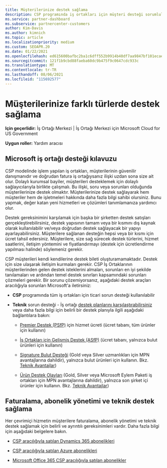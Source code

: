 ```yaml
---
title: Müşterilerinize destek sağlama
description: CSP programında iş ortakları için müşteri desteği sorumlulukları hakkında bilgi edinmek. Faturalama, abonelik yönetimi ve teknik sorunlar için desteği kapsar.
ms.service: partner-dashboard
ms.subservice: partnercenter-customers
author: Kim-Davis
ms.author: kimnich
ms.topic: article
ms.localizationpriority: medium
ms.custom: SEOAPR.20
ms.date: 01/22/2021
ms.openlocfilehash: ed615600bafbc2ba1c6dff552b9914b40df7aa9847bf101ecae9378f3c0f8160
ms.sourcegitcommit: 121f1b9cbd88faeba60dc9b475f9c0647cdc933c
ms.translationtype: MT
ms.contentlocale: tr-TR
ms.lasthandoff: 08/06/2021
ms.locfileid: "115692577"
---
```

# <a name="providing-different-types-of-support-to-your-customers"></a>Müşterilerinize farklı türlerde destek sağlama

**Için geçerlidir:** İş Ortağı Merkezi | İş Ortağı Merkezi için Microsoft Cloud for US Government

**Uygun roller:** Yardım aracısı

## <a name="microsoft-partner-support-guidance"></a>Microsoft iş ortağı desteği kılavuzu

CSP modelinde işlem yapılan iş ortakları, müşterilerinin güvenilir danışmanıdır ve doğrudan fatura iş ortağıysanız ilişki uzdan sona size ait olur. Dolaylı kurumsal bayiler, müşterileri desteklemek için dolaylı sağlayıcılarıyla birlikte çalışmalı. Bu ilişki, soru veya sorunları olduğunda müşterilerinize destek olmaktır. Müşterilerinize destek sağlayarak hem müşteriler hem de işletmeleri hakkında daha fazla bilgi sahibi olursiniz. Bunu yapmak, değer katan yeni hizmetleri ve çözümleri tanımlamanıza yardımcı olur.

Destek gereksinimini karşılamak için başka bir şirketten destek satışları gerçekleştirebilirsiniz, destek yapısının tamam veya bir kısmını dış kaynak olarak kullanılabilir ve/veya doğrudan destek sağlayacak bir yapıyı ayarlayabilirsiniz. Müşterilere sağlanan desteğin hepsi veya bir kısmı için ücret tahsil edersiniz. Müşterilere, size sağ sürecek destek türlerini, hizmet saatlerini, iletişim yöntemini ve fiyatlandırmayı (destek için ücretlendirme yapılması halinde) söylemeniz gerekir.

CSP müşterileri kendi kendilerine destek bileti oluşturamamaktadır. Destek için size ulaşarak iletişim kurmaları gerekir. CSP İş Ortaklarının müşterilerinden gelen destek isteklerini almaları, sorunları en iyi şekilde tanılamaları ve ardından temel destek sınırları kapsamındaki sorunları çözmeleri gerekir. Bir sorunu çözemiyorsanız, aşağıdaki destek araçları aracılığıyla sorunları Microsoft'a iletirsiniz:

- **CSP** programında tüm iş ortakları için ticari sorun desteği kullanılabilir

- **Teknik** sorun desteği - İş ortağı [destek planlarını karşılaştırabilirsiniz](https://partner.microsoft.com/support/partnersupport) veya daha fazla bilgi için belirli bir destek planıyla ilgili aşağıdaki bağlantılara bakın:

  - [Premier Destek (PSfP)](https://partner.microsoft.com/support/microsoft-services-premier-support) için hizmet ücreti (ücret tabanı, tüm ürünler için kullanın)

  - [İş Ortakları için Gelişmiş Destek (ASfP)](https://partner.microsoft.com/support/advanced-cloud-support) (ücret tabanı, yalnızca bulut ürünleri için kullanın)

  - [Signature Bulut Desteği](manage-your-partner-network-benefits.md) (Gold veya Silver uzmanlıkları için MPN avantajlarına dahildir), yalnızca bulut ürünleri için kullanın. Bkz. [Teknik Avantajlar](mpn-benefits-technical-support.md))

  - [Ürün Destek Olayları](manage-your-partner-network-benefits.md) (Gold, Silver veya Microsoft Eylem Paketi iş ortakları için MPN avantajlarına dahildir), yalnızca son şirket içi ürünler için kullanın. Bkz. [Teknik Avantajlar](mpn-benefits-technical-support.md))

## <a name="providing-billing-subscription-management-and-technical-support"></a>Faturalama, abonelik yönetimi ve teknik destek sağlama 

Her çevrimiçi hizmetin müşterilere faturalama, abonelik yönetimi ve teknik destek sağlamak için belirli ve ayrıntılı gereksinimleri vardır. Daha fazla bilgi için aşağıdaki belgelere bakın.

- [CSP aracılığıyla satılan Dynamics 365 abonelikleri](https://www.microsoftpartnercommunity.com/t5/CSP/Microsoft-Partner-Support-Guidance/m-p/5262#M30)

- [CSP aracılığıyla satılan Azure abonelikleri](https://www.microsoftpartnercommunity.com/t5/CSP/Microsoft-Partner-Support-Guidance/m-p/5263#M31)

- [Microsoft Office 365 CSP aracılığıyla satılan abonelikler](https://www.microsoftpartnercommunity.com/t5/CSP/Microsoft-Partner-Support-Guidance/m-p/5264#M32)
